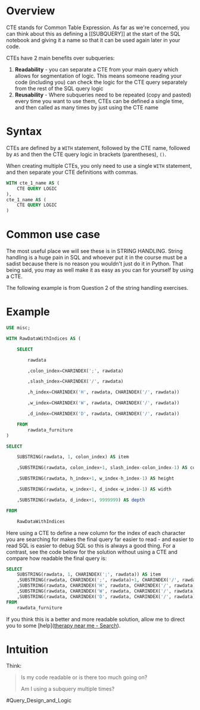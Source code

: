 # Overview
CTE stands for Common Table Expression. As far as we're concerned, you can think about this as defining a [[SUBQUERY]] at the start of the SQL notebook and giving it a name so that it can be used again later in your code.

CTEs have 2 main benefits over subqueries:
1. **Readability** - you can separate a CTE from your main query which allows for segmentation of logic. This means someone reading your code (including you) can check the logic for the CTE query separately from the rest of the SQL query logic
2. **Reusability** - Where subqueries need to be repeated (copy and pasted) every time you want to use them, CTEs can be defined a single time, and then called as many times by just using the CTE name 

# Syntax
CTEs are defined by a `WITH` statement, followed by the CTE name, followed by `AS` and then the CTE query logic in brackets (parentheses), `()`.

When creating multiple CTEs, you only need to use a single `WITH` statement, and then separate your CTE definitions with commas.
```sql
WITH cte_1_name AS (
	CTE QUERY LOGIC
),
cte_1_name AS (
	CTE QUERY LOGIC
)
```

# Common use case
The most useful place we will see these is in STRING HANDLING. String handling is a huge pain in SQL and whoever put it in the course must be a sadist because there is no reason you wouldn't just do it in Python. That being said, you may as well make it as easy as you can for yourself by using a CTE.

The following example is from Question 2 of the string handling exercises.

# Example
```sql
USE misc;

WITH RawDataWithIndices AS (

    SELECT

        rawdata

        ,colon_index=CHARINDEX(';', rawdata)

        ,slash_index=CHARINDEX('/', rawdata)

        ,h_index=CHARINDEX('H', rawdata, CHARINDEX('/', rawdata))

        ,w_index=CHARINDEX('W', rawdata, CHARINDEX('/', rawdata))

        ,d_index=CHARINDEX('D', rawdata, CHARINDEX('/', rawdata))

    FROM
        rawdata_furniture
)

SELECT

    SUBSTRING(rawdata, 1, colon_index) AS item

    ,SUBSTRING(rawdata, colon_index+1, slash_index-colon_index-1) AS colour

    ,SUBSTRING(rawdata, h_index+1, w_index-h_index-1) AS height

    ,SUBSTRING(rawdata, w_index+1, d_index-w_index-1) AS width

    ,SUBSTRING(rawdata, d_index+1, 9999999) AS depth

FROM

    RawDataWithIndices

```

Here using a CTE to define a new column for the index of each character you are searching for makes the final query far easier to read - and easier to read SQL is easier to debug SQL so this is always a good thing. For a contrast, see the code below for the solution without using a CTE and compare how readable the final query is:

```sql
SELECT
    SUBSTRING(rawdata, 1, CHARINDEX(';', rawdata)) AS item
    ,SUBSTRING(rawdata, CHARINDEX(';', rawdata)+1, CHARINDEX('/', rawdata)-CHARINDEX(';', rawdata)-1) AS colour
    ,SUBSTRING(rawdata, CHARINDEX('H', rawdata, CHARINDEX('/', rawdata))+1, CHARINDEX('W', rawdata, CHARINDEX('/', rawdata))-CHARINDEX('H', rawdata, CHARINDEX('/', rawdata))-1) AS height
    ,SUBSTRING(rawdata, CHARINDEX('W', rawdata, CHARINDEX('/', rawdata))+1, CHARINDEX('D', rawdata, CHARINDEX('/', rawdata))-CHARINDEX('W', rawdata, CHARINDEX('/', rawdata))-1) AS width
    ,SUBSTRING(rawdata, CHARINDEX('D', rawdata, CHARINDEX('/', rawdata))+1, 9999999) AS depth
FROM
    rawdata_furniture
```
If you think this is a better and more readable solution, allow me to direct you to some [help]([therapy near me - Search](https://www.bing.com/search?q=therapy%20near%20me&qs=n&form=QBRE&sp=-1&ghc=1&lq=0&pq=therapy%20near%20me&sc=12-15&sk=&cvid=5C2C14E1A569481EBE19158D0A935B25&ghsh=0&ghacc=0&ghpl=)).
# Intuition
Think:
 >Is my code readable or is there too much going on?
 >
 >Am I using a subquery multiple times?
 



#Query_Design_and_Logic 